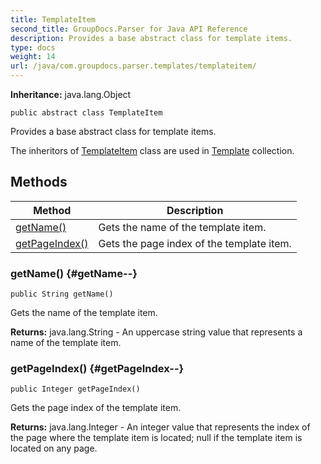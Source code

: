 ```yaml
---
title: TemplateItem
second_title: GroupDocs.Parser for Java API Reference
description: Provides a base abstract class for template items.
type: docs
weight: 14
url: /java/com.groupdocs.parser.templates/templateitem/
---
```

**Inheritance:**
java.lang.Object
```
public abstract class TemplateItem
```

Provides a base abstract class for template items.

The inheritors of [TemplateItem](../../com.groupdocs.parser.templates/templateitem) class are used in [Template](../../com.groupdocs.parser.templates/template) collection.
## Methods

| Method | Description |
| --- | --- |
| [getName()](#getName--) | Gets the name of the template item. |
| [getPageIndex()](#getPageIndex--) | Gets the page index of the template item. |
### getName() {#getName--}
```
public String getName()
```


Gets the name of the template item.

**Returns:**
java.lang.String - An uppercase string value that represents a name of the template item.
### getPageIndex() {#getPageIndex--}
```
public Integer getPageIndex()
```


Gets the page index of the template item.

**Returns:**
java.lang.Integer - An integer value that represents the index of the page where the template item is located;  null  if the template item is located on any page.
